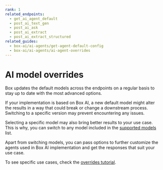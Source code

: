 ```yaml
---
rank: 1
related_endpoints:
  - get_ai_agent_default
  - post_ai_text_gen
  - post_ai_ask
  - post_ai_extract
  - post_ai_extract_structured
related_guides:
  - box-ai/ai-agents/get-agent-default-config
  - box-ai/ai-agents/ai-agent-overrides
---
```


# AI model overrides

Box updates the default models across the endpoints on a regular basis to stay up to date with the most advanced options. 

If your implementation is based on Box AI, a new default model might alter the results in a way that could break or change a downstream process. Switching to a specific version may prevent encountering any issues.

Selecting a specific model may also bring better results to your use case. This is why, you can switch to any model included in the [supported models][models] list.

Apart from switching models, you can pass options to further customize the agents used in Box AI implementation and get the responses that suit your use case.

To see specific use cases, check the [overrides tutorial][overrides].

[ask]: e://post_ai_ask#param_ai_agent
[text-gen]: e://post_ai_text_gen#param_ai_agent
[agent-default]: g://box-ai/ai-agents/get-agent-default-config
[overrides]: g://box-ai/ai-agents/ai-agent-overrides
[models]: g://box-ai/ai-models